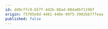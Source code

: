 ```yaml
---
id: dd9cffc9-b57f-4d2b-88ad-004a0bf11987
origin: f5705e8d-4481-440e-99f5-3902bb77feaa
published: false
---
```

